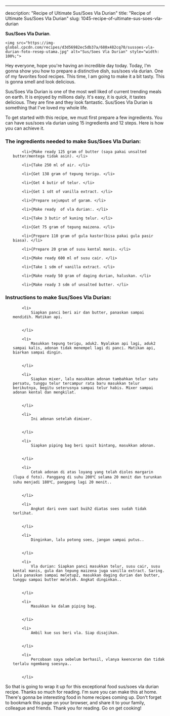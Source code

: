 ---
description: "Recipe of Ultimate Sus/Soes Vla Durian"
title: "Recipe of Ultimate Sus/Soes Vla Durian"
slug: 1045-recipe-of-ultimate-sus-soes-vla-durian

<p>
	<strong>Sus/Soes Vla Durian</strong>. 
	
</p>
<p>
	
	<img src="https://img-global.cpcdn.com/recipes/d3d56982ec5db37a/680x482cq70/sussoes-vla-durian-foto-resep-utama.jpg" alt="Sus/Soes Vla Durian" style="width: 100%;">
	
	
</p>
<p>
	Hey everyone, hope you're having an incredible day today. Today, I'm gonna show you how to prepare a distinctive dish, sus/soes vla durian. One of my favorites food recipes. This time, I am going to make it a bit tasty. This is gonna smell and look delicious.
</p>
	
<p>
	
</p>
<p>
	Sus/Soes Vla Durian is one of the most well liked of current trending meals on earth. It is enjoyed by millions daily. It's easy, it is quick, it tastes delicious. They are fine and they look fantastic. Sus/Soes Vla Durian is something that I've loved my whole life.
</p>

<p>
To get started with this recipe, we must first prepare a few ingredients. You can have sus/soes vla durian using 15 ingredients and 12 steps. Here is how you can achieve it.
</p>

<h3>The ingredients needed to make Sus/Soes Vla Durian:</h3>

<ol>
	
		<li>{Make ready 125 gram of butter (saya pakai unsalted butter/mentega tidak asin). </li>
	
		<li>{Take 250 ml of air. </li>
	
		<li>{Get 138 gram of tepung terigu. </li>
	
		<li>{Get 4 butir of telur. </li>
	
		<li>{Get 1 sdt of vanilla extract. </li>
	
		<li>{Prepare sejumput of garam. </li>
	
		<li>{Make ready  of vla durian:. </li>
	
		<li>{Take 3 butir of kuning telur. </li>
	
		<li>{Get 75 gram of tepung maizena. </li>
	
		<li>{Prepare 110 gram of gula kastor(bisa pakai gula pasir biasa). </li>
	
		<li>{Prepare 20 gram of susu kental manis. </li>
	
		<li>{Make ready 600 ml of susu cair. </li>
	
		<li>{Take 1 sdm of vanilla extract. </li>
	
		<li>{Make ready 50 gram of daging durian, haluskan. </li>
	
		<li>{Make ready 3 sdm of unsalted butter. </li>
	
</ol>
<p>
	
</p>

<h3>Instructions to make Sus/Soes Vla Durian:</h3>

<ol>
	
		<li>
			Siapkan panci beri air dan butter, panaskan sampai mendidih. Matikan api.
			
			
		</li>
	
		<li>
			Masukkan tepung terigu, aduk2. Nyalakan api lagi, aduk2 sampai kalis, adonan tidak menempel lagi di panci. Matikan api, biarkan sampai dingin.
			
			
		</li>
	
		<li>
			Siapkan mixer, lalu masukkan adonan tambahkan telur satu persatu, tunggu telur tercampur rata baru masukkan telur berikutnya, begitu seterusnya sampai telur habis. Mixer sampai adonan kental dan mengkilat.
			
			
		</li>
	
		<li>
			Ini adonan setelah dimixer.
			
			
		</li>
	
		<li>
			Siapkan piping bag beri spuit bintang, masukkan adonan.
			
			
		</li>
	
		<li>
			Cetak adonan di atas loyang yang telah dioles margarin (lupa d foto). Panggang di suhu 200℃ selama 20 menit dan turunkan suhu menjadi 180℃, panggang lagi 20 menit..
			
			
		</li>
	
		<li>
			Angkat dari oven saat buih2 diatas soes sudah tidak terlihat.
			
			
		</li>
	
		<li>
			Dinginkan, lalu potong soes, jangan sampai putus..
			
			
		</li>
	
		<li>
			Vla durian: Siapkan panci masukkan telur, susu cair, susu kental manis, gula dan tepung maizena juga vanilla extract. Saring. Lalu panaskan sampai meletup2, masukkan daging durian dan butter, tunggu sampai butter meleleh. Angkat dinginkan..
			
			
		</li>
	
		<li>
			Masukkan ke dalam piping bag.
			
			
		</li>
	
		<li>
			Ambil kue sus beri vla. Siap disajikan.
			
			
		</li>
	
		<li>
			Percobaan saya sebelum berhasil, vlanya keenceran dan tidak terlalu ngembang soesnya..
			
			
		</li>
	
</ol>

<p>
	
</p>

<p>
	So that is going to wrap it up for this exceptional food sus/soes vla durian recipe. Thanks so much for reading. I'm sure you can make this at home. There's gonna be interesting food in home recipes coming up. Don't forget to bookmark this page on your browser, and share it to your family, colleague and friends. Thank you for reading. Go on get cooking!
</p>
